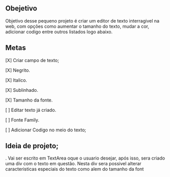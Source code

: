## Obejetivo
Objetivo desse pequeno projeto é criar um editor de texto interragivel na web, com opções como aumentar o tamanho do texto, mudar a cor, adicionar codigo entre outros listados logo abaixo.

## Metas
[X] Criar campo de texto;

[X] Negrito.

[X] Italico.

[X] Sublinhado.

[X] Tamanho da fonte.

[ ] Editar texto já criado.
 
[ ] Fonte Family.

[ ] Adicionar Codigo no meio do texto;

## Ideia de projeto;
.
Vai ser escrito em TextArea oque o usuario desejar, após isso, sera criado uma div com o texto em questão.
Nesta div sera possivel alterar caracteristicas especiais do texto como alem do tamanho da font

